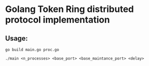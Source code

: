 # Golang Token Ring distributed protocol implementation

## Usage:

`go build main.go proc.go`

`./main <n_processes> <base_port> <base_maintance_port> <delay>`
